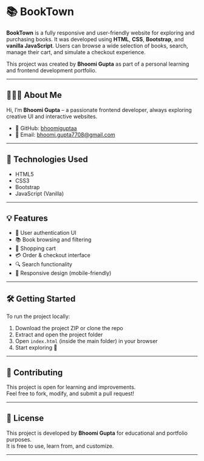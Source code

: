 # 📚 BookTown

**BookTown** is a fully responsive and user-friendly website for exploring and purchasing books. It was developed using **HTML**, **CSS**, **Bootstrap**, and **vanilla JavaScript**. Users can browse a wide selection of books, search, manage their cart, and simulate a checkout experience.

This project was created by **Bhoomi Gupta** as part of a personal learning and frontend development portfolio.

---

## 👩🏻‍💻 About Me

Hi, I’m **Bhoomi Gupta** – a passionate frontend developer, always exploring creative UI and interactive websites.

- 🔗 GitHub: [bhoomiguptaa](https://github.com/bhoomiguptaa)
- 📧 Email: bhoomi.gupta7708@gmail.com

---

## 🚀 Technologies Used

- HTML5  
- CSS3  
- Bootstrap  
- JavaScript (Vanilla)

---

## 💡 Features

- 🔐 User authentication UI  
- 📚 Book browsing and filtering  
- 🛒 Shopping cart  
- 💳 Order & checkout interface  
- 🔍 Search functionality  
- 📱 Responsive design (mobile-friendly)

---

## 🛠️ Getting Started

To run the project locally:

1. Download the project ZIP or clone the repo  
2. Extract and open the project folder  
3. Open `index.html` (inside the main folder) in your browser  
4. Start exploring 📖

---

## 🤝 Contributing

This project is open for learning and improvements.  
Feel free to fork, modify, and submit a pull request!

---

## 📄 License

This project is developed by **Bhoomi Gupta** for educational and portfolio purposes.  
It is free to use, learn from, and customize.

---
